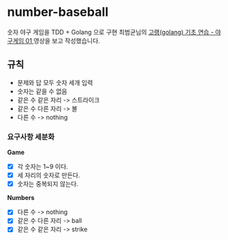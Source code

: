 # number-baseball
숫자 야구 게임을 TDD + Golang 으로 구현
최범균님의 [고랭(golang) 기초 연습 - 야구게임 01
](https://www.youtube.com/watch?v=Co2yAUJlm0c) 영상을 보고 작성했습니다.

## 규칙
- 문제와 답 모두 숫자 세개 입력
- 숫자는 같을 수 없음
- 같은 수 같은 자리 -> 스트라이크
- 같은 수 다른 자리 -> 볼
- 다른 수 -> nothing

### 요구사항 세분화
**Game**
* [X] 각 숫자는 1~9 이다. 
* [X] 세 자리의 숫자로 만든다.
* [X] 숫자는 중복되지 않는다.

**Numbers**
* [X] 다른 수 -> nothing
* [X] 같은 수 다른 자리 -> ball
* [X] 같은 수 같은 자리 -> strike
